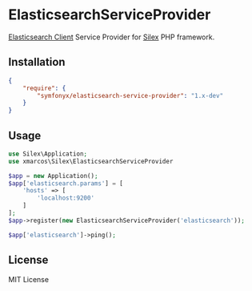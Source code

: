 # ElasticsearchServiceProvider

[Elasticsearch Client](https://github.com/elasticsearch/elasticsearch-php) Service Provider for [Silex](https://github.com/silexphp/Silex) PHP framework.

## Installation

```json
{
    "require": {
        "symfonyx/elasticsearch-service-provider": "1.x-dev"
    }
}
```


## Usage

```php
use Silex\Application;
use xmarcos\Silex\ElasticsearchServiceProvider

$app = new Application();
$app['elasticsearch.params'] = [
    'hosts' => [
        'localhost:9200'
    ]
];
$app->register(new ElasticsearchServiceProvider('elasticsearch'));

$app['elasticsearch']->ping();
```

## License

MIT License
